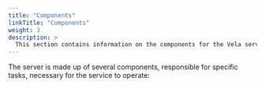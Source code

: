```yaml
---
title: "Components"
linkTitle: "Components"
weight: 3
description: >
  This section contains information on the components for the Vela server service.
---
```


The server is made up of several components, responsible for specific tasks, necessary for the service to operate:
